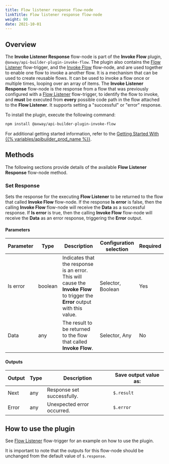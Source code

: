 ```yaml
---
title: Flow listener response flow-node
linkTitle: Flow listener response flow-node
weight: 90
date: 2021-10-01
---
```


## Overview

The **Invoke Listener Response** flow-node is part of the **Invoke Flow** plugin, `@axway/api-builder-plugin-invoke-flow`. The plugin also contains the [Flow Listener](/docs/developer_guide/flows/flow_triggers/flow_listener_flow_trigger/) flow-trigger, and the [Invoke Flow](/docs/developer_guide/flows/flow_nodes/invoke_flow_flow_node/) flow-node, and are used together to enable one flow to invoke a another flow. It is a mechanism that can be used to create reusable flows. It can be used to invoke a flow once or multiple times, looping over an array of items. The **Invoke Listener Response** flow-node is the response from a flow that was previously configured with a [Flow Listener](/docs/developer_guide/flows/flow_triggers/flow_listener_flow_trigger/) flow-trigger, to identify the flow to invoke, and **must** be executed from **every** possible code path in the flow attached to the **Flow Listener**. It supports setting a "successful" or "error" response.

To install the plugin, execute the following command:

```bash
npm install @axway/api-builder-plugin-invoke-flow
```

For additional getting started information, refer to the [Getting Started With {{% variables/apibuilder_prod_name %}}](/docs/getting_started/).

## Methods

The following sections provide details of the available **Flow Listener Response** flow-node method.

### Set Response

Sets the response for the executing **Flow Listener** to be returned to the flow that called **Invoke Flow** flow-node. If the response **Is error** is false, then the calling **Invoke Flow** flow-node will receive the **Data** as a successful response. If **Is error** is true, then the calling **Invoke Flow** flow-node will receive the **Data** as an error response, triggering the **Error** output.

#### Parameters

| Parameter | Type | Description | Configuration selection | Required |
| --- | --- | --- | --- | --- |
| Is error | boolean | Indicates that the response is an error. This will cause the **Invoke Flow** to trigger the **Error** output with this value. | Selector, Boolean | Yes |
| Data | any | The result to be returned to the flow that called **Invoke Flow**. | Selector, Any | No |

#### Outputs

| Output | Type | Description | Save output value as: |
| --- | --- | --- | --- |
| Next | any | Response set successfully. | `$.result` |
| Error | any | Unexpected error occurred. | `$.error` |

## How to use the plugin

See [Flow Listener](/docs/developer_guide/flows/flow_triggers/flow_listener_flow_trigger/#how-to-use-the-plugin) flow-trigger for an example on how to use the plugin.

It is important to note that the outputs for this flow-node should be unchanged from the default value of `$.response`. 
